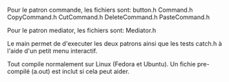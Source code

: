 Pour le patron commande, les fichiers sont:
    button.h
    Command.h
    CopyCommand.h
    CutCommand.h
    DeleteCommand.h
    PasteCommand.h

Pour le patron mediator, les fichiers sont:
    Mediator.h

Le main permet de d'executer les deux patrons ainsi que les 
tests catch.h à l'aide d'un petit menu interactif.

Tout compile normalement sur Linux (Fedora et Ubuntu).
Un fichie pre-compilé (a.out) est inclut si cela peut aider.